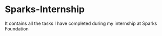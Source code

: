 # Sparks-Internship
It contains all the tasks I have completed during my internship at Sparks Foundation
